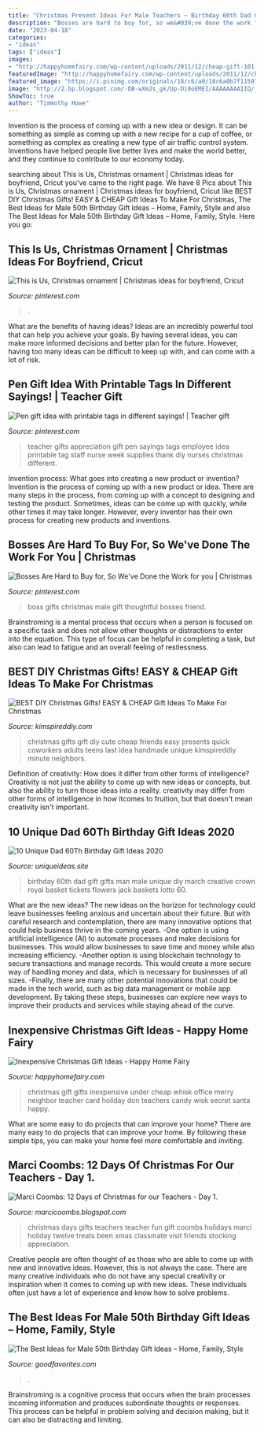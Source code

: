 ```yaml
---
title: "Christmas Present Ideas For Male Teachers ~ Birthday 60th Dad Gift Gifts Man Male Unique Diy March Creative Crown Royal Basket Tickets Flowers Jack Baskets Lotto 60"
description: "Bosses are hard to buy for, so we&#039;ve done the work for you"
date: "2023-04-18"
categories:
- "ideas"
tags: ["ideas"]
images:
- "http://happyhomefairy.com/wp-content/uploads/2011/12/cheap-gift-101.jpg"
featuredImage: "http://happyhomefairy.com/wp-content/uploads/2011/12/cheap-gift-101.jpg"
featured_image: "https://i.pinimg.com/originals/18/c6/a0/18c6a0b7f11597c265db1651b2dea30a.jpg"
image: "http://2.bp.blogspot.com/-DB-wXm2s_gk/Up-Di0oEMEI/AAAAAAAAIIQ/_iLxk9l3q2M/s1600/IMG_0044.jpg"
ShowToc: true
author: "Timmothy Howe"
---
```



Invention is the process of coming up with a new idea or design. It can be something as simple as coming up with a new recipe for a cup of coffee, or something as complex as creating a new type of air traffic control system. Inventions have helped people live better lives and make the world better, and they continue to contribute to our economy today.

	

		
searching about This is Us, Christmas ornament | Christmas ideas for boyfriend, Cricut you've came to the right page. We have 8 Pics about This is Us, Christmas ornament | Christmas ideas for boyfriend, Cricut like BEST DIY Christmas Gifts! EASY &amp; CHEAP Gift Ideas To Make For Christmas, The Best Ideas for Male 50th Birthday Gift Ideas – Home, Family, Style and also The Best Ideas for Male 50th Birthday Gift Ideas – Home, Family, Style. Here you go:
		
    
## This Is Us, Christmas Ornament | Christmas Ideas For Boyfriend, Cricut

<img loading=lazy src="https://i.pinimg.com/736x/86/be/27/86be2712297821af5313bcc8b6e976ec.jpg" onerror="this.onerror=null;this.src='https://tse1.mm.bing.net/th?id=OIP.mX9--5a2YbPEVjMrYQA4FgHaHa&amp;pid=15.1';" alt="This is Us, Christmas ornament | Christmas ideas for boyfriend, Cricut">

_Source: pinterest.com_

>. 

	

What are the benefits of having ideas?
Ideas are an incredibly powerful tool that can help you achieve your goals. By having several ideas, you can make more informed decisions and better plan for the future. However, having too many ideas can be difficult to keep up with, and can come with a lot of risk.

    
## Pen Gift Idea With Printable Tags In Different Sayings! | Teacher Gift

<img loading=lazy src="https://i.pinimg.com/originals/18/c6/a0/18c6a0b7f11597c265db1651b2dea30a.jpg" onerror="this.onerror=null;this.src='https://tse3.mm.bing.net/th?id=OIP.v6vPbpAvmi4gfrLw-L1f_AHaLH&amp;pid=15.1';" alt="Pen gift idea with printable tags in different sayings! | Teacher gift">

_Source: pinterest.com_

>teacher gifts appreciation gift pen sayings tags employee idea printable tag staff nurse week supplies thank diy nurses christmas different. 

	

Invention process: What goes into creating a new product or invention?
Invention is the process of coming up with a new product or idea. There are many steps in the process, from coming up with a concept to designing and testing the product. Sometimes, ideas can be come up with quickly, while other times it may take longer. However, every inventor has their own process for creating new products and inventions.

    
## Bosses Are Hard To Buy For, So We&#039;ve Done The Work For You | Christmas

<img loading=lazy src="https://i.pinimg.com/originals/1e/32/3c/1e323cfacad1adf097ace4201a518e10.jpg" onerror="this.onerror=null;this.src='https://tse3.mm.bing.net/th?id=OIP._nYWr2i871fHQWKPg_T1AwHaOB&amp;pid=15.1';" alt="Bosses Are Hard to Buy for, So We&#039;ve Done the Work for you | Christmas">

_Source: pinterest.com_

>boss gifts christmas male gift thoughtful bosses friend. 

	

Brainstroming is a mental process that occurs when a person is focused on a specific task and does not allow other thoughts or distractions to enter into the equation. This type of focus can be helpful in completing a task, but also can lead to fatigue and an overall feeling of restlessness.

    
## BEST DIY Christmas Gifts! EASY &amp; CHEAP Gift Ideas To Make For Christmas

<img loading=lazy src="https://kimspireddiy.com/wp-content/uploads/2018/11/BEST-DIY-Christmas-Gifts_EASY_CHEAP-Gift-Ideas-To-Make-For-Christmas_Quick_Cute_Presents-Last-Minute-Handmade-Ideas_Friends_BFFs_Teens_Tweens_Kids_Adults_Teacher_Neighbors_CoWorkers-11.jpg" onerror="this.onerror=null;this.src='https://tse3.mm.bing.net/th?id=OIP.yiov_JBgyuk3Z3CsjJ0_DgHaLH&amp;pid=15.1';" alt="BEST DIY Christmas Gifts! EASY &amp; CHEAP Gift Ideas To Make For Christmas">

_Source: kimspireddiy.com_

>christmas gifts gift diy cute cheap friends easy presents quick coworkers adults teens last idea handmade unique kimspireddiy minute neighbors. 

	

Definition of creativity: How does it differ from other forms of intelligence?
Creativity is not just the ability to come up with new ideas or concepts, but also the ability to turn those ideas into a reality. creativity may differ from other forms of intelligence in how itcomes to fruition, but that doesn't mean creativity isn't important.

    
## 10 Unique Dad 60Th Birthday Gift Ideas 2020

<img loading=lazy src="https://www.uniqueideas.site/wp-content/uploads/made-this-in-march-for-my-dads-60th-birthday-man-flowers.jpg" onerror="this.onerror=null;this.src='https://tse4.mm.bing.net/th?id=OIP.jZPIX3A9q6QXHNWLdTXsvwHaJ4&amp;pid=15.1';" alt="10 Unique Dad 60Th Birthday Gift Ideas 2020">

_Source: uniqueideas.site_

>birthday 60th dad gift gifts man male unique diy march creative crown royal basket tickets flowers jack baskets lotto 60. 

	

What are the new ideas?
The new ideas on the horizon for technology could leave businesses feeling anxious and uncertain about their future. But with careful research and contemplation, there are many innovative options that could help business thrive in the coming years. 
-One option is using artificial intelligence (AI) to automate processes and make decisions for businesses. This would allow businesses to save time and money while also increasing efficiency. 
-Another option is using blockchain technology to secure transactions and manage records. This would create a more secure way of handling money and data, which is necessary for businesses of all sizes. 
-Finally, there are many other potential innovations that could be made in the tech world, such as big data management or mobile app development. By taking these steps, businesses can explore new ways to improve their products and services while staying ahead of the curve.

    
## Inexpensive Christmas Gift Ideas - Happy Home Fairy

<img loading=lazy src="http://happyhomefairy.com/wp-content/uploads/2011/12/cheap-gift-101.jpg" onerror="this.onerror=null;this.src='https://tse1.mm.bing.net/th?id=OIP.gl8xsLvL3VqC2ptqpskgxQHaQt&amp;pid=15.1';" alt="Inexpensive Christmas Gift Ideas - Happy Home Fairy">

_Source: happyhomefairy.com_

>christmas gift gifts inexpensive under cheap whisk office merry neighbor teacher card holiday don teachers candy wisk secret santa happy. 

	

What are some easy to do projects that can improve your home?
There are many easy to do projects that can improve your home. By following these simple tips, you can make your home feel more comfortable and inviting.

    
## Marci Coombs: 12 Days Of Christmas For Our Teachers - Day 1.

<img loading=lazy src="http://2.bp.blogspot.com/-DB-wXm2s_gk/Up-Di0oEMEI/AAAAAAAAIIQ/_iLxk9l3q2M/s1600/IMG_0044.jpg" onerror="this.onerror=null;this.src='https://tse3.mm.bing.net/th?id=OIP.coFy_eeO2WzswZw0qOa74QHaJ4&amp;pid=15.1';" alt="Marci Coombs: 12 Days of Christmas for our Teachers - Day 1.">

_Source: marcicoombs.blogspot.com_

>christmas days gifts teachers teacher fun gift coombs holidays marci holiday twelve treats been xmas classmate visit friends stocking appreciation. 

	

Creative people are often thought of as those who are able to come up with new and innovative ideas. However, this is not always the case. There are many creative individuals who do not have any special creativity or inspiration when it comes to coming up with new ideas. These individuals often just have a lot of experience and know how to solve problems.

    
## The Best Ideas For Male 50th Birthday Gift Ideas – Home, Family, Style

<img loading=lazy src="https://i.pinimg.com/originals/63/8f/1b/638f1bd40e6c75cd58e6fcc57239b294.jpg" onerror="this.onerror=null;this.src='https://tse1.mm.bing.net/th?id=OIP.GRVY6GeZL2sKhF7uky7t1AAAAA&amp;pid=15.1';" alt="The Best Ideas for Male 50th Birthday Gift Ideas – Home, Family, Style">

_Source: goodfavorites.com_

>. 

	

Brainstroming is a cognitive process that occurs when the brain processes incoming information and produces subordinate thoughts or responses. This process can be helpful in problem solving and decision making, but it can also be distracting and limiting.


